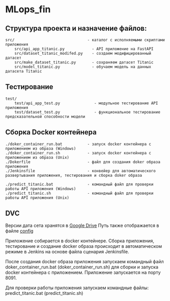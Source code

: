 # MLops_fin


## Структура проекта и назначение файлов:
```
src/                                - каталог с исполняемыми скриптами приложения
    src/api_app_titanic.py            - API приложение на FastAPI
    src/dataset_titanic_modifed.py    - создаем модифицированный датасет
    src/make_dataset_titanic.py       - сохраняем датасет Titanic
    src/model_titanic.py              - обучаем модель на данных датасета Titanic
```
## Тестирование
```
test/
    test/api_app_test.py               - модульное тестирование API приложения
    test/dataset_test.py               - функциональное тестирование предсказательной способности модели
```
## Сборка Docker контейнера
```
./doker_container_run.bat           - запуск docker контейнера с приложением из образа (Windows)
./doker_container_run.sh            - запуск docker контейнера с приложением из образа (Unix)
./Dokerfile                         - файл для создания doker образа приложения
./Jenkinsfile                       - конвейер для автоматического развертывания приложения, тестирования и сборка doker образа
```     

```
./predict_titanic.bat               - командный файл для проверки работы API приложения (Windows)
./predict_titanic.sh                - командный файл для проверки работы API приложения (Unix)
```
## DVC 
Версии дата сета хранятся в [Google Drive](https://drive.google.com/drive/folders/1AdDlbd3qt9NB2Vwn2UypTrmZI9AmLmWc)
Путь также отображается в файле [config](./dvc/config)

Приложение собирается в docker контейнере. Сборка приложения, тестирование и создание docker образа происходит в
автоматическом режиме в Jenkins на основе файла сценария Jenkinsfile.

После создания docker образа приложения запускаем командный файл doker_container_run.bat (doker_container_run.sh) для 
сборки и запуска docker контейнера с приложением. Приложение запускается на порту 8091.

Для проверки работы приложения запускаем командные файлы: predict_titanic.bat (predict_titanic.sh)